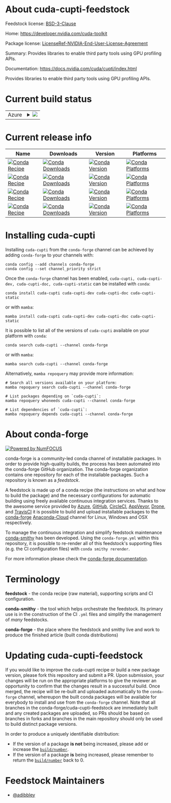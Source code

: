 About cuda-cupti-feedstock
==========================

Feedstock license: [BSD-3-Clause](https://github.com/conda-forge/cuda-cupti-feedstock/blob/main/LICENSE.txt)

Home: https://developer.nvidia.com/cuda-toolkit

Package license: [LicenseRef-NVIDIA-End-User-License-Agreement](https://docs.nvidia.com/cuda/eula/index.html)

Summary: Provides libraries to enable third party tools using GPU profiling APIs.

Documentation: https://docs.nvidia.com/cuda/cupti/index.html

Provides libraries to enable third party tools using GPU profiling APIs.


Current build status
====================


<table>
    
  <tr>
    <td>Azure</td>
    <td>
      <details>
        <summary>
          <a href="https://dev.azure.com/conda-forge/feedstock-builds/_build/latest?definitionId=19218&branchName=main">
            <img src="https://dev.azure.com/conda-forge/feedstock-builds/_apis/build/status/cuda-cupti-feedstock?branchName=main">
          </a>
        </summary>
        <table>
          <thead><tr><th>Variant</th><th>Status</th></tr></thead>
          <tbody><tr>
              <td>linux_64</td>
              <td>
                <a href="https://dev.azure.com/conda-forge/feedstock-builds/_build/latest?definitionId=19218&branchName=main">
                  <img src="https://dev.azure.com/conda-forge/feedstock-builds/_apis/build/status/cuda-cupti-feedstock?branchName=main&jobName=linux&configuration=linux%20linux_64_" alt="variant">
                </a>
              </td>
            </tr><tr>
              <td>win_64</td>
              <td>
                <a href="https://dev.azure.com/conda-forge/feedstock-builds/_build/latest?definitionId=19218&branchName=main">
                  <img src="https://dev.azure.com/conda-forge/feedstock-builds/_apis/build/status/cuda-cupti-feedstock?branchName=main&jobName=win&configuration=win%20win_64_" alt="variant">
                </a>
              </td>
            </tr>
          </tbody>
        </table>
      </details>
    </td>
  </tr>
</table>

Current release info
====================

| Name | Downloads | Version | Platforms |
| --- | --- | --- | --- |
| [![Conda Recipe](https://img.shields.io/badge/recipe-cuda--cupti-green.svg)](https://anaconda.org/conda-forge/cuda-cupti) | [![Conda Downloads](https://img.shields.io/conda/dn/conda-forge/cuda-cupti.svg)](https://anaconda.org/conda-forge/cuda-cupti) | [![Conda Version](https://img.shields.io/conda/vn/conda-forge/cuda-cupti.svg)](https://anaconda.org/conda-forge/cuda-cupti) | [![Conda Platforms](https://img.shields.io/conda/pn/conda-forge/cuda-cupti.svg)](https://anaconda.org/conda-forge/cuda-cupti) |
| [![Conda Recipe](https://img.shields.io/badge/recipe-cuda--cupti--dev-green.svg)](https://anaconda.org/conda-forge/cuda-cupti-dev) | [![Conda Downloads](https://img.shields.io/conda/dn/conda-forge/cuda-cupti-dev.svg)](https://anaconda.org/conda-forge/cuda-cupti-dev) | [![Conda Version](https://img.shields.io/conda/vn/conda-forge/cuda-cupti-dev.svg)](https://anaconda.org/conda-forge/cuda-cupti-dev) | [![Conda Platforms](https://img.shields.io/conda/pn/conda-forge/cuda-cupti-dev.svg)](https://anaconda.org/conda-forge/cuda-cupti-dev) |
| [![Conda Recipe](https://img.shields.io/badge/recipe-cuda--cupti--doc-green.svg)](https://anaconda.org/conda-forge/cuda-cupti-doc) | [![Conda Downloads](https://img.shields.io/conda/dn/conda-forge/cuda-cupti-doc.svg)](https://anaconda.org/conda-forge/cuda-cupti-doc) | [![Conda Version](https://img.shields.io/conda/vn/conda-forge/cuda-cupti-doc.svg)](https://anaconda.org/conda-forge/cuda-cupti-doc) | [![Conda Platforms](https://img.shields.io/conda/pn/conda-forge/cuda-cupti-doc.svg)](https://anaconda.org/conda-forge/cuda-cupti-doc) |
| [![Conda Recipe](https://img.shields.io/badge/recipe-cuda--cupti--static-green.svg)](https://anaconda.org/conda-forge/cuda-cupti-static) | [![Conda Downloads](https://img.shields.io/conda/dn/conda-forge/cuda-cupti-static.svg)](https://anaconda.org/conda-forge/cuda-cupti-static) | [![Conda Version](https://img.shields.io/conda/vn/conda-forge/cuda-cupti-static.svg)](https://anaconda.org/conda-forge/cuda-cupti-static) | [![Conda Platforms](https://img.shields.io/conda/pn/conda-forge/cuda-cupti-static.svg)](https://anaconda.org/conda-forge/cuda-cupti-static) |

Installing cuda-cupti
=====================

Installing `cuda-cupti` from the `conda-forge` channel can be achieved by adding `conda-forge` to your channels with:

```
conda config --add channels conda-forge
conda config --set channel_priority strict
```

Once the `conda-forge` channel has been enabled, `cuda-cupti, cuda-cupti-dev, cuda-cupti-doc, cuda-cupti-static` can be installed with `conda`:

```
conda install cuda-cupti cuda-cupti-dev cuda-cupti-doc cuda-cupti-static
```

or with `mamba`:

```
mamba install cuda-cupti cuda-cupti-dev cuda-cupti-doc cuda-cupti-static
```

It is possible to list all of the versions of `cuda-cupti` available on your platform with `conda`:

```
conda search cuda-cupti --channel conda-forge
```

or with `mamba`:

```
mamba search cuda-cupti --channel conda-forge
```

Alternatively, `mamba repoquery` may provide more information:

```
# Search all versions available on your platform:
mamba repoquery search cuda-cupti --channel conda-forge

# List packages depending on `cuda-cupti`:
mamba repoquery whoneeds cuda-cupti --channel conda-forge

# List dependencies of `cuda-cupti`:
mamba repoquery depends cuda-cupti --channel conda-forge
```


About conda-forge
=================

[![Powered by
NumFOCUS](https://img.shields.io/badge/powered%20by-NumFOCUS-orange.svg?style=flat&colorA=E1523D&colorB=007D8A)](https://numfocus.org)

conda-forge is a community-led conda channel of installable packages.
In order to provide high-quality builds, the process has been automated into the
conda-forge GitHub organization. The conda-forge organization contains one repository
for each of the installable packages. Such a repository is known as a *feedstock*.

A feedstock is made up of a conda recipe (the instructions on what and how to build
the package) and the necessary configurations for automatic building using freely
available continuous integration services. Thanks to the awesome service provided by
[Azure](https://azure.microsoft.com/en-us/services/devops/), [GitHub](https://github.com/),
[CircleCI](https://circleci.com/), [AppVeyor](https://www.appveyor.com/),
[Drone](https://cloud.drone.io/welcome), and [TravisCI](https://travis-ci.com/)
it is possible to build and upload installable packages to the
[conda-forge](https://anaconda.org/conda-forge) [Anaconda-Cloud](https://anaconda.org/)
channel for Linux, Windows and OSX respectively.

To manage the continuous integration and simplify feedstock maintenance
[conda-smithy](https://github.com/conda-forge/conda-smithy) has been developed.
Using the ``conda-forge.yml`` within this repository, it is possible to re-render all of
this feedstock's supporting files (e.g. the CI configuration files) with ``conda smithy rerender``.

For more information please check the [conda-forge documentation](https://conda-forge.org/docs/).

Terminology
===========

**feedstock** - the conda recipe (raw material), supporting scripts and CI configuration.

**conda-smithy** - the tool which helps orchestrate the feedstock.
                   Its primary use is in the construction of the CI ``.yml`` files
                   and simplify the management of *many* feedstocks.

**conda-forge** - the place where the feedstock and smithy live and work to
                  produce the finished article (built conda distributions)


Updating cuda-cupti-feedstock
=============================

If you would like to improve the cuda-cupti recipe or build a new
package version, please fork this repository and submit a PR. Upon submission,
your changes will be run on the appropriate platforms to give the reviewer an
opportunity to confirm that the changes result in a successful build. Once
merged, the recipe will be re-built and uploaded automatically to the
`conda-forge` channel, whereupon the built conda packages will be available for
everybody to install and use from the `conda-forge` channel.
Note that all branches in the conda-forge/cuda-cupti-feedstock are
immediately built and any created packages are uploaded, so PRs should be based
on branches in forks and branches in the main repository should only be used to
build distinct package versions.

In order to produce a uniquely identifiable distribution:
 * If the version of a package **is not** being increased, please add or increase
   the [``build/number``](https://docs.conda.io/projects/conda-build/en/latest/resources/define-metadata.html#build-number-and-string).
 * If the version of a package **is** being increased, please remember to return
   the [``build/number``](https://docs.conda.io/projects/conda-build/en/latest/resources/define-metadata.html#build-number-and-string)
   back to 0.

Feedstock Maintainers
=====================

* [@adibbley](https://github.com/adibbley/)

